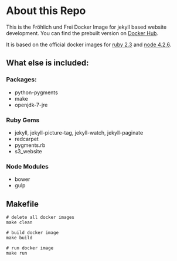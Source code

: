 # About this Repo

This is the Fröhlich und Frei Docker Image for jekyll based website development. You can find the prebuilt version on [Docker Hub](https://hub.docker.com/r/froehlichundfrei/jekyll-website/).

It is based on the official docker images for [ruby 2.3](https://github.com/docker-library/ruby/blob/master/2.3/Dockerfile) and [node 4.2.6](https://github.com/nodejs/docker-node/blob/master/4.2/Dockerfile).

## What else is included:

### Packages:

* python-pygments
* make
* openjdk-7-jre

### Ruby Gems

* jekyll, jekyll-picture-tag, jekyll-watch, jekyll-paginate
* redcarpet
* pygments.rb
* s3_website

### Node Modules

* bower
* gulp


## Makefile

```
# delete all docker images
make clean

# build docker image
make build

# run docker image
make run
```
